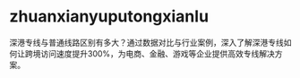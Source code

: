 # zhuanxianyuputongxianlu
深港专线与普通线路区别有多大？通过数据对比与行业案例，深入了解深港专线如何让跨境访问速度提升300%，为电商、金融、游戏等企业提供高效专线解决方案。 
